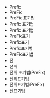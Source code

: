 ﻿- Prefix
- PreFix
- PreFix 표기법
- Prefix 표기법
- Prefix 표기법
- PreFix표기
- Prefix표기
- Prefix표기법
- PreFix표기법
- 전
- 전위
- 전위 표기법(PreFix) 
- 전위표기법
- 전위표기법(PreFix) 
- 전표기법
